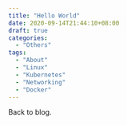 ```yaml
---
title: "Hello World"
date: 2020-09-14T21:44:10+08:00
draft: true
categories:
  - "Others"
tags:
  - "About"
  - "Linux"
  - "Kubernetes"
  - "Networking"
  - "Docker"
---
```

Back to blog.
